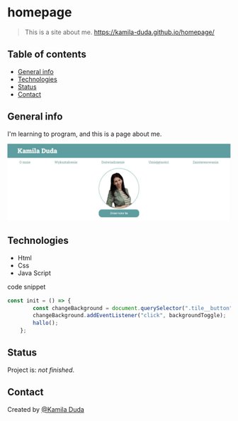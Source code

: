 # homepage
> This is a site about me. https://kamila-duda.github.io/homepage/

## Table of contents
* [General info](#general-info)
* [Technologies](#technologies)
* [Status](#status)
* [Contact](#contact)

## General info
I'm learning to program, and this is a page about me.

![homepage screenshot](https://github.com/kamila-duda/homepage/blob/master/images/screen1.JPG?raw=true)

## Technologies
* Html
* Css
* Java Script

code snippet
```javascript
const init = () => {
        const changeBackground = document.querySelector(".tile__button");
        changeBackground.addEventListener("click", backgroundToggle);
        hallo();
    };
```

## Status
Project is: _not finished_.

## Contact
Created by [@Kamila Duda](https://github.com/kamila-duda)
